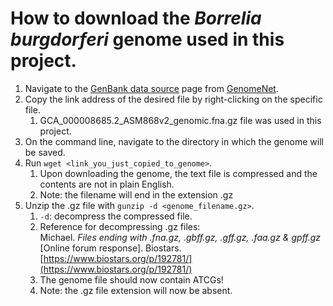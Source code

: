# How to download the *Borrelia burgdorferi* genome used in this project.

1. Navigate to the [GenBank data source](https://ftp.ncbi.nlm.nih.gov/genomes/all/GCA/000/008/685/GCA_000008685.2_ASM868v2/) page from [GenomeNet](https://www.genome.jp/kegg-bin/show_organism?org=bbu).
2. Copy the link address of the desired file by right-clicking on the specific file.
   1. GCA_000008685.2_ASM868v2_genomic.fna.gz file was used in this project.
3. On the command line, navigate to the directory in which the genome will be saved.
4. Run `wget <link_you_just_copied_to_genome>`.
   1. Upon downloading the genome, the text file is compressed and the contents are not in plain English.
   2. Note: the filename will end in the extension .gz
5. Unzip the .gz file with `gunzip -d <genome_filename.gz>`.
   1. `-d`: decompress the compressed file.
     1. Reference for decompressing .gz files:<br>
        Michael. *Files ending with .fna.gz, .gbff.gz, .gff.gz, .faa.gz & gpff.gz* [Online forum response]. Biostars. [https://www.biostars.org/p/192781/](https://www.biostars.org/p/192781/)
   2. The genome file should now contain ATCGs!
   3. Note: the .gz file extension will now be absent.

